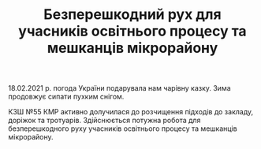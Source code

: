 ﻿---
title: Безперешкодний рух для учасників освітнього процесу та мешканців мікрорайону
---

18.02.2021 р. погода України подарувала нам чарівну казку. Зима продовжує сипати пухким снігом. 

КЗШ №55 КМР активно долучилася до розчищення підходів до закладу, доріжок та тротуарів. Здійснюється потужна робота для безперешкодного руху учасників освітнього процесу та мешканців мікрорайону.

<slideshow></slideshow>